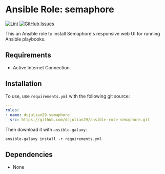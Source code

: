 # Ansible Role: semaphore

[![Lint](https://github.com/dcjulian29/ansible-role-semaphore/actions/workflows/lint.yml/badge.svg)](https://github.com/dcjulian29/ansible-role-semaphore/actions/workflows/lint.yml) [![GitHub Issues](https://img.shields.io/github/issues-raw/dcjulian29/ansible-role-semaphore.svg)](https://github.com/dcjulian29/ansible-role-semaphore/issues)

This an Ansible role to install Semaphore's responsive web UI for running Ansible playbooks.

## Requirements

- Active Internet Connection.

## Installation

To use, use `requirements.yml` with the following git source:

```yaml
---
roles:
- name: dcjulian29.semaphore
  src: https://github.com/dcjulian29/ansible-role-semaphore.git
  ```

Then download it with `ansible-galaxy`:

```shell
ansible-galaxy install -r requirements.yml
```

## Dependencies

- None
